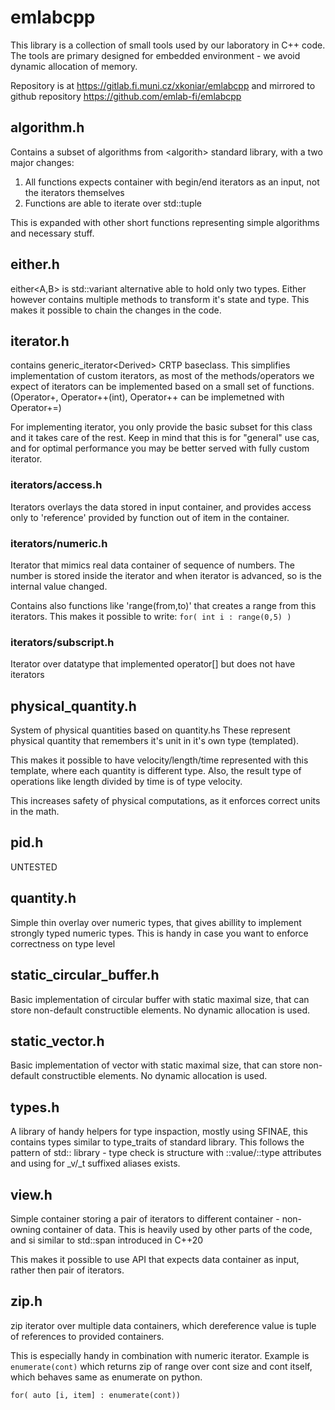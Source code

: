 
# emlabcpp

This library is a collection of small tools used by our laboratory in C++ code.
The tools are primary designed for embedded environment - we avoid dynamic allocation of memory.

Repository is at https://gitlab.fi.muni.cz/xkoniar/emlabcpp and mirrored to github repository https://github.com/emlab-fi/emlabcpp 

## algorithm.h
Contains a subset of algorithms from \<algorith\> standard library, with a two major changes:
 1. All functions expects container with begin/end iterators as an input, not the iterators themselves
 2. Functions are able to iterate over std::tuple
 
This is expanded with other short functions representing simple algorithms and necessary stuff.

## either.h

either\<A,B\> is std::variant alternative able to hold only two types.
Either however contains multiple methods to transform it's state and type.
This makes it possible to chain the changes in the code.

## iterator.h

contains generic_iterator\<Derived\> CRTP baseclass. 
This simplifies implementation of custom iterators, as most of the methods/operators we expect of iterators can be implemented based on a small set of functions. (Operator+, Operator++(int), Operator++ can be implemetned with Operator+=)

For implementing iterator, you only provide the basic subset for this class and it takes care of the rest.
Keep in mind that this is for "general" use cas, and for optimal performance you may be better served with fully custom iterator.

### iterators/access.h

Iterators overlays the data stored in input container, and provides access only to 'reference' provided by function out of item in the container.

### iterators/numeric.h

Iterator that mimics real data container of sequence of numbers. The number is stored inside the iterator and when iterator is advanced, so is the internal value changed.

Contains also functions like 'range(from,to)' that creates a range from this iterators.
This makes it possible to write: `for( int i : range(0,5) )`

### iterators/subscript.h

Iterator over datatype that implemented operator[] but does not have iterators

## physical_quantity.h

System of physical quantities based on quantity.hs
These represent physical quantity that remembers it's unit in it's own type (templated).

This makes it possible to have velocity/length/time represented with this template, where each quantity is different type.
Also, the result type of operations like  length divided by time is of type velocity.

This increases safety of physical computations, as it enforces correct units in the math.

## pid.h

UNTESTED

## quantity.h

Simple thin overlay over numeric types, that gives abillity to implement strongly typed numeric types.
This is handy in case you want to enforce correctness on type level

## static_circular_buffer.h

Basic implementation of circular buffer with static maximal size, that can store non-default constructible elements.
No dynamic allocation is used.

## static_vector.h

Basic implementation of vector with static maximal size, that can store non-default constructible elements.
No dynamic allocation is used.

## types.h

A library of handy helpers for type inspaction, mostly using SFINAE, this contains types similar to type_traits of standard library.
This follows the pattern of std:: library - type check is structure with ::value/::type attributes and using for \_v/\_t suffixed aliases exists.

## view.h

Simple container storing a pair of iterators to different container - non-owning container of data.
This is heavily used by other parts of the code, and si similar to std::span introduced in C++20

This makes it possible to use API that expects data container as input, rather then pair of iterators.

## zip.h

zip iterator over multiple data containers, which dereference value is tuple of references to provided containers.

This is especially handy in combination with numeric iterator. Example is `enumerate(cont)` which returns zip of range over cont size and cont itself, which behaves same as enumerate on python.

`for( auto [i, item] : enumerate(cont))`
